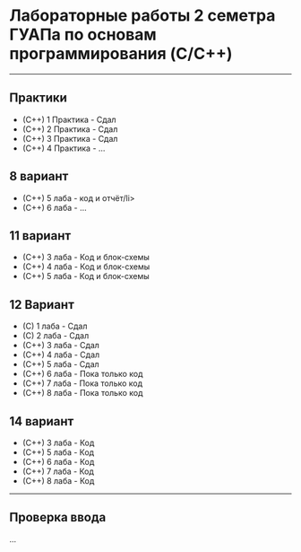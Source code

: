 # Лабораторные работы 2 семетра ГУАПа по основам программирования (C/C++)
<hr>
<h2>Практики</h2>
<ul>
  <li>(C++) 1 Практика - Сдал</li>
  <li>(C++) 2 Практика - Сдал</li>
  <li>(C++) 3 Практика - Сдал</li>
  <li>(C++) 4 Практика - ...</li>
</ul>

<h2>8 вариант</h2>
 <ul>
  <li>(C++) 5 лаба - код и отчёт/li> 
  <li>(C++) 6 лаба - ...</li> 
 </ul>

<h2>11 вариант</h2>
 <ul>
  <li>(C++) 3 лаба - Код и блок-схемы</li> 
  <li>(C++) 4 лаба - Код и блок-схемы</li> 
  <li>(C++) 5 лаба - Код и блок-схемы</li> 
 </ul>
 
<h2>12 Вариант</h2>
<ul>
  <li>(C) 1 лаба - Сдал</li>
  <li>(C) 2 лаба - Сдал</li>
  <li>(C++) 3 лаба - Сдал</li>
  <li>(C++) 4 лаба - Сдал</li>
  <li>(C++) 5 лаба - Сдал</li>
  <li>(C++) 6 лаба - Пока только код</li>
  <li>(C++) 7 лаба - Пока только код</li>
  <li>(C++) 8 лаба - Пока только код</li>
 </ul>
 
 <h2>14 вариант</h2>
 <ul>
  <li>(C++) 3 лаба - Код</li> 
  <li>(C++) 5 лаба - Код</li> 
  <li>(C++) 6 лаба - Код</li> 
  <li>(C++) 7 лаба - Код</li> 
  <li>(C++) 8 лаба - Код</li> 
 </ul>
 
<hr>
<h2>Проверка ввода</h2>
<p>...</p>
  

